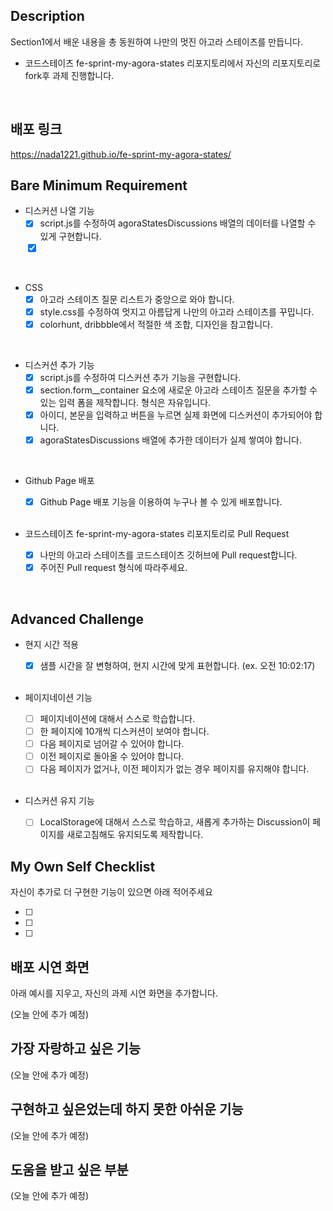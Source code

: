 ## Description
Section1에서 배운 내용을 총 동원하여 나만의 멋진 아고라 스테이츠를 만듭니다.
- 코드스테이츠 fe-sprint-my-agora-states 리포지토리에서 자신의 리포지토리로 fork후 과제 진행합니다.
<br>

## 배포 링크
https://nada1221.github.io/fe-sprint-my-agora-states/
<br>

## Bare Minimum Requirement
- 디스커션 나열 기능 
  - [x] script.js를 수정하여 agoraStatesDiscussions 배열의 데이터를 나열할 수 있게 구현합니다. 
  <input type="checkbox" checked>
<br>

- CSS
  - [x] 아고라 스테이츠 질문 리스트가 중앙으로 와야 합니다.
  - [x] style.css를 수정하여 멋지고 아름답게 나만의 아고라 스테이츠를 꾸밉니다.
  - [x] colorhunt, dribbble에서 적절한 색 조합, 디자인을 참고합니다.
<br>

- 디스커션 추가 기능
  - [x] script.js를 수정하여 디스커션 추가 기능을 구현합니다.
  - [x] section.form__container 요소에 새로운 아고라 스테이츠 질문을 추가할 수 있는 입력 폼을 제작합니다. 형식은 자유입니다.
  - [x] 아이디, 본문을 입력하고 버튼을 누르면 실제 화면에 디스커션이 추가되어야 합니다.
  - [x] agoraStatesDiscussions 배열에 추가한 데이터가 실제 쌓여야 합니다.
<br>

- Github Page 배포
  - [x] Github Page 배포 기능을 이용하여 누구나 볼 수 있게 배포합니다.
  <br>
  
- 코드스테이츠 fe-sprint-my-agora-states 리포지토리로 Pull Request
  - [x] 나만의 아고라 스테이츠를 코드스테이츠 깃허브에 Pull request합니다.
  - [x] 주어진 Pull request 형식에 따라주세요.
<br>

## Advanced Challenge
- 현지 시간 적용
  - [x] 샘플 시간을 잘 변형하여, 현지 시간에 맞게 표현합니다. (ex. 오전 10:02:17)
  <br>
  
- 페이지네이션 기능
  - [ ] 페이지네이션에 대해서 스스로 학습합니다.
  - [ ] 한 페이지에 10개씩 디스커션이 보여야 합니다.
  - [ ] 다음 페이지로 넘어갈 수 있어야 합니다.
  - [ ] 이전 페이지로 돌아올 수 있어야 합니다.
  - [ ] 다음 페이지가 없거나, 이전 페이지가 없는 경우 페이지를 유지해야 합니다.
  <br>
  
- 디스커션 유지 기능
  - [ ] LocalStorage에 대해서 스스로 학습하고, 새롭게 추가하는 Discussion이 페이지를 새로고침해도 유지되도록 제작합니다.
  
## My Own Self Checklist
자신이 추가로 더 구현한 기능이 있으면 아래 적어주세요
<br>
  
- [ ] 
- [ ] 
- [ ] 
  
## 배포 시연 화면
아래 예시를 지우고, 자신의 과제 시연 화면을 추가합니다.
<br>
  
(오늘 안에 추가 예정)

## 가장 자랑하고 싶은 기능
(오늘 안에 추가 예정)

## 구현하고 싶은었는데 하지 못한 아쉬운 기능
(오늘 안에 추가 예정)

## 도움을 받고 싶은 부분
(오늘 안에 추가 예정)
